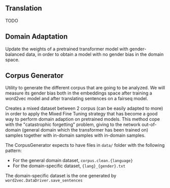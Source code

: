 ## Translation
TODO

## Domain Adaptation
Update the weights of a pretrained transformer model with gender-balanced data, in order to obtain
a model with no gender bias in the domain space.

## Corpus Generator
Utility to generate the different corpus that are going to be analyzed. We will measure its gender bias both in the
 embeddings space after training a word2vec model and after translating sentences on a fairseq model.

Creates a mixed dataset between 2 corpus (can be easily adapted to more) in order to apply the Mixed Fine Tuning
 strategy that has become a good way to perform domain adaption on pretrained models. This method cope with the
  "catastrophic forgetting" problem, giving to the network out-of-domain (general domain which the transformer
   has been trained on) samples together with in-domain samples
   with in-domain samples. 
   
   The CorpusGenerator expects to have files in `data/` folder with the following pattern: 
   * For the general domain dataset, `corpus.clean.{language}` 
   * For the domain-specific dataset,  `{lang}_{gender}.txt` 
   
   The domain-specific dataset is the one generated by `word2vec.DataDriver.save_sentences`
